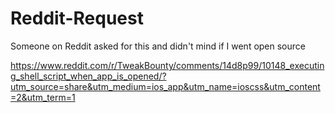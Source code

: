 # Reddit-Request
 Someone on Reddit asked for this and didn't mind if I went open source


 https://www.reddit.com/r/TweakBounty/comments/14d8p99/10148_executing_shell_script_when_app_is_opened/?utm_source=share&utm_medium=ios_app&utm_name=ioscss&utm_content=2&utm_term=1